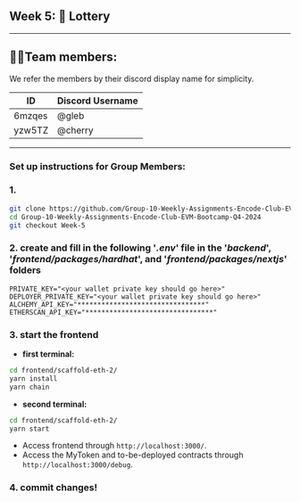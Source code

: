 ## Week 5: 🎰 Lottery
---

## 🧑‍💻Team members:

We refer the members by their discord display name for simplicity.

| ID    |  Discord Username   |
|---------|-------------------|
| 6mzqes | @gleb       |
| yzw5TZ | @cherry        |

---

### Set up instructions for Group Members:
### 1. 
```sh
git clone https://github.com/Group-10-Weekly-Assignments-Encode-Club-EVM-Bootcamp-Q4-2024.git
cd Group-10-Weekly-Assignments-Encode-Club-EVM-Bootcamp-Q4-2024
git checkout Week-5
```
### 2. create and fill in the following '*.env*' file in the '*backend*', '*frontend/packages/hardhat*', and '*frontend/packages/nextjs*' folders
```env
PRIVATE_KEY="<your wallet private key should go here>"
DEPLOYER_PRIVATE_KEY="<your wallet private key should go here>"
ALCHEMY_API_KEY="********************************"
ETHERSCAN_API_KEY="********************************"
```
### 3. start the frontend

* **first terminal:**
```sh
cd frontend/scaffold-eth-2/
yarn install
yarn chain
```

* **second terminal:**
```sh
cd frontend/scaffold-eth-2/
yarn start
```
* Access frontend through `http://localhost:3000/`.
* Access the MyToken and to-be-deployed contracts through `http://localhost:3000/debug`.

### 4. commit changes!


